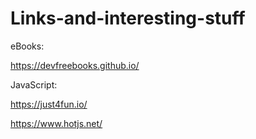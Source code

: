 # Links-and-interesting-stuff

eBooks:

https://devfreebooks.github.io/










JavaScript:

https://just4fun.io/

https://www.hotjs.net/
